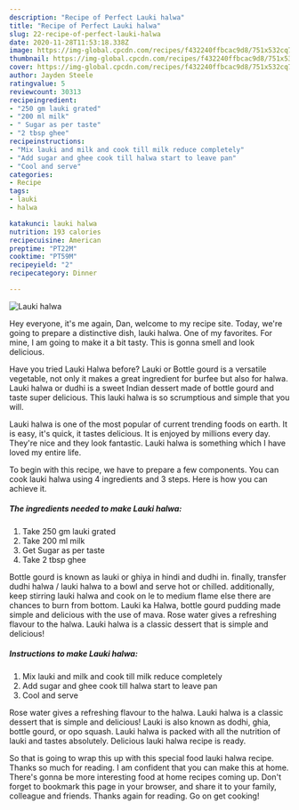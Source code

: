 ```yaml
---
description: "Recipe of Perfect Lauki halwa"
title: "Recipe of Perfect Lauki halwa"
slug: 22-recipe-of-perfect-lauki-halwa
date: 2020-11-28T11:53:18.338Z
image: https://img-global.cpcdn.com/recipes/f432240ffbcac9d8/751x532cq70/lauki-halwa-recipe-main-photo.jpg
thumbnail: https://img-global.cpcdn.com/recipes/f432240ffbcac9d8/751x532cq70/lauki-halwa-recipe-main-photo.jpg
cover: https://img-global.cpcdn.com/recipes/f432240ffbcac9d8/751x532cq70/lauki-halwa-recipe-main-photo.jpg
author: Jayden Steele
ratingvalue: 5
reviewcount: 30313
recipeingredient:
- "250 gm lauki grated"
- "200 ml milk"
- " Sugar as per taste"
- "2 tbsp ghee"
recipeinstructions:
- "Mix lauki and milk and cook till milk reduce completely"
- "Add sugar and ghee cook till halwa start to leave pan"
- "Cool and serve"
categories:
- Recipe
tags:
- lauki
- halwa

katakunci: lauki halwa 
nutrition: 193 calories
recipecuisine: American
preptime: "PT22M"
cooktime: "PT59M"
recipeyield: "2"
recipecategory: Dinner

---
```



![Lauki halwa](https://img-global.cpcdn.com/recipes/f432240ffbcac9d8/751x532cq70/lauki-halwa-recipe-main-photo.jpg)

Hey everyone, it's me again, Dan, welcome to my recipe site. Today, we're going to prepare a distinctive dish, lauki halwa. One of my favorites. For mine, I am going to make it a bit tasty. This is gonna smell and look delicious.

Have you tried Lauki Halwa before? Lauki or Bottle gourd is a versatile vegetable, not only it makes a great ingredient for burfee but also for halwa. Lauki halwa or dudhi is a sweet Indian dessert made of bottle gourd and taste super delicious. This lauki halwa is so scrumptious and simple that you will.

Lauki halwa is one of the most popular of current trending foods on earth. It is easy, it's quick, it tastes delicious. It is enjoyed by millions every day. They're nice and they look fantastic. Lauki halwa is something which I have loved my entire life.


To begin with this recipe, we have to prepare a few components. You can cook lauki halwa using 4 ingredients and 3 steps. Here is how you can achieve it.

<!--inarticleads1-->

##### The ingredients needed to make Lauki halwa:

1. Take 250 gm lauki grated
1. Take 200 ml milk
1. Get  Sugar as per taste
1. Take 2 tbsp ghee


Bottle gourd is known as lauki or ghiya in hindi and dudhi in. finally, transfer dudhi halwa / lauki halwa to a bowl and serve hot or chilled. additionally, keep stirring lauki halwa and cook on le to medium flame else there are chances to burn from bottom. Lauki ka Halwa, bottle gourd pudding made simple and delicious with the use of mava. Rose water gives a refreshing flavour to the halwa. Lauki halwa is a classic dessert that is simple and delicious! 

<!--inarticleads2-->

##### Instructions to make Lauki halwa:

1. Mix lauki and milk and cook till milk reduce completely
1. Add sugar and ghee cook till halwa start to leave pan
1. Cool and serve


Rose water gives a refreshing flavour to the halwa. Lauki halwa is a classic dessert that is simple and delicious! Lauki is also known as dodhi, ghia, bottle gourd, or opo squash. Lauki halwa is packed with all the nutrition of lauki and tastes absolutely. Delicious lauki halwa recipe is ready. 

So that is going to wrap this up with this special food lauki halwa recipe. Thanks so much for reading. I am confident that you can make this at home. There's gonna be more interesting food at home recipes coming up. Don't forget to bookmark this page in your browser, and share it to your family, colleague and friends. Thanks again for reading. Go on get cooking!
